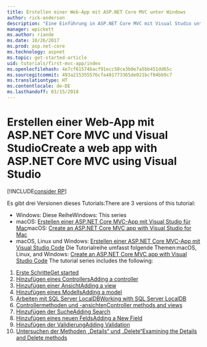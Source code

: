 ```yaml
---
title: Erstellen einer Web-App mit ASP.NET Core MVC unter Windows
author: rick-anderson
description: "Eine Einführung in ASP.NET Core MVC mit Visual Studio unter Windows finden Sie im Inhaltsverzeichnis."
manager: wpickett
ms.author: riande
ms.date: 10/26/2017
ms.prod: asp.net-core
ms.technology: aspnet
ms.topic: get-started-article
uid: tutorials/first-mvc-app/index
ms.openlocfilehash: 4e7cf615746acf91ecc50ce3b0e7a5bb451dd65c
ms.sourcegitcommit: 493a215355576cfa481773365de021bcf04bb9c7
ms.translationtype: HT
ms.contentlocale: de-DE
ms.lasthandoff: 03/15/2018
---
```

# <a name="create-a-web-app-with-aspnet-core-mvc-using-visual-studio"></a><span data-ttu-id="3e298-103">Erstellen einer Web-App mit ASP.NET Core MVC und Visual Studio</span><span class="sxs-lookup"><span data-stu-id="3e298-103">Create a web app with ASP.NET Core MVC using Visual Studio</span></span>

[!INCLUDE[consider RP](../../includes/razor.md)]

<span data-ttu-id="3e298-104">Es gibt drei Versionen dieses Tutorials:</span><span class="sxs-lookup"><span data-stu-id="3e298-104">There are 3 versions of this tutorial:</span></span>

* <span data-ttu-id="3e298-105">Windows: Diese Reihe</span><span class="sxs-lookup"><span data-stu-id="3e298-105">Windows: This series</span></span>
* <span data-ttu-id="3e298-106">macOS: [Erstellen einer ASP.NET Core MVC-App mit Visual Studio für Mac](xref:tutorials/first-mvc-app-mac/start-mvc)</span><span class="sxs-lookup"><span data-stu-id="3e298-106">macOS: [Create an ASP.NET Core MVC app with Visual Studio for Mac](xref:tutorials/first-mvc-app-mac/start-mvc)</span></span>
* <span data-ttu-id="3e298-107">macOS, Linux und Windows: [Erstellen einer ASP.NET Core MVC-App mit Visual Studio Code](xref:tutorials/first-mvc-app-xplat/start-mvc) Die Tutorialreihe umfasst folgende Themen:</span><span class="sxs-lookup"><span data-stu-id="3e298-107">macOS, Linux, and Windows: [Create an ASP.NET Core MVC app with Visual Studio Code](xref:tutorials/first-mvc-app-xplat/start-mvc) The tutorial series includes the following:</span></span>

1. [<span data-ttu-id="3e298-108">Erste Schritte</span><span class="sxs-lookup"><span data-stu-id="3e298-108">Get started</span></span>](start-mvc.md)
1. [<span data-ttu-id="3e298-109">Hinzufügen eines Controllers</span><span class="sxs-lookup"><span data-stu-id="3e298-109">Adding a controller</span></span>](adding-controller.md)
1. [<span data-ttu-id="3e298-110">Hinzufügen einer Ansicht</span><span class="sxs-lookup"><span data-stu-id="3e298-110">Adding a view</span></span>](adding-view.md)
1. [<span data-ttu-id="3e298-111">Hinzufügen eines Modells</span><span class="sxs-lookup"><span data-stu-id="3e298-111">Adding a model</span></span>](adding-model.md)
1. [<span data-ttu-id="3e298-112">Arbeiten mit SQL Server LocalDB</span><span class="sxs-lookup"><span data-stu-id="3e298-112">Working with SQL Server LocalDB</span></span>](working-with-sql.md)
1. [<span data-ttu-id="3e298-113">Controllermethoden und -ansichten</span><span class="sxs-lookup"><span data-stu-id="3e298-113">Controller methods and views</span></span>](controller-methods-views.md)
1. [<span data-ttu-id="3e298-114">Hinzufügen der Suche</span><span class="sxs-lookup"><span data-stu-id="3e298-114">Adding Search</span></span>](search.md)
1. [<span data-ttu-id="3e298-115">Hinzufügen eines neuen Felds</span><span class="sxs-lookup"><span data-stu-id="3e298-115">Adding a New Field</span></span>](new-field.md)
1. [<span data-ttu-id="3e298-116">Hinzufügen der Validierung</span><span class="sxs-lookup"><span data-stu-id="3e298-116">Adding Validation</span></span>](validation.md)
1. [<span data-ttu-id="3e298-117">Untersuchen der Methoden „Details“ und „Delete“</span><span class="sxs-lookup"><span data-stu-id="3e298-117">Examining the Details and Delete methods</span></span>](details.md)
